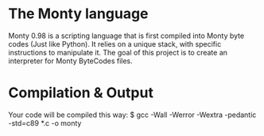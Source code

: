 # The Monty language

 Monty 0.98 is a scripting language that is first compiled into Monty byte codes (Just like Python). 
 It relies on a unique stack, with specific instructions to manipulate it.
 The goal of this project is to create an interpreter for Monty ByteCodes files.

# Compilation & Output
Your code will be compiled this way:
$ gcc -Wall -Werror -Wextra -pedantic -std=c89 *.c -o monty
